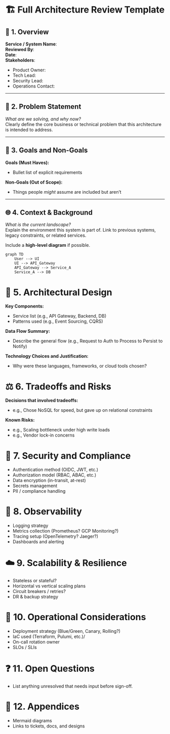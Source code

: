 # 🏗️ Full Architecture Review Template

## 📜 1. Overview

**Service / System Name**:  
**Reviewed By**:  
**Date**:  
**Stakeholders**:  
- Product Owner:  
- Tech Lead:  
- Security Lead:  
- Operations Contact:  

---

## 🎯 2. Problem Statement

_What are we solving, and why now?_  
Clearly define the core business or technical problem that this architecture is intended to address.

---

## 🎯 3. Goals and Non-Goals

**Goals (Must Haves):**
- Bullet list of explicit requirements

**Non-Goals (Out of Scope):**
- Things people *might* assume are included but aren’t

---

## 🌐 4. Context & Background

_What is the current landscape?_  
Explain the environment this system is part of. Link to previous systems, legacy constraints, or related services.

Include a **high-level diagram** if possible.

```mermaid
graph TD
    User --> UI
    UI --> API_Gateway
    API_Gateway --> Service_A
    Service_A --> DB
```

# 🧠 5. Architectural Design
**Key Components:**
- Service list (e.g., API Gateway, Backend, DB)
- Patterns used (e.g., Event Sourcing, CQRS)

**Data Flow Summary:**
- Describe the general flow (e.g., Request to Auth to Process to Persist to Notify)

**Technology Choices and Justification:**
- Why were these languages, frameworks, or cloud tools chosen?

# ⚖️ 6. Tradeoffs and Risks
**Decisions that involved tradeoffs:** 
- e.g., Chose NoSQL for speed, but gave up on relational constraints

**Known Risks:**
- e.g., Scaling bottleneck under high write loads
- e.g., Vendor lock-in concerns

# 🔐 7. Security and Compliance
- Authentication method (OIDC, JWT, etc.)
- Authorization model (RBAC, ABAC, etc.)
- Data encryption (in-transit, at-rest)
- Secrets management
- PII / compliance handling

# 🔎 8. Observability
- Logging strategy
- Metrics collection (Prometheus? GCP Monitoring?)
- Tracing setup (OpenTelemetry? Jaeger?)
- Dashboards and alerting

# ☁️ 9. Scalability & Resilience
- Stateless or stateful?
- Horizontal vs vertical scaling plans
- Circuit breakers / retries?
- DR & backup strategy

# 🔧 10. Operational Considerations
- Deployment strategy (Blue/Green, Canary, Rolling?)
- IaC used (Terraform, Pulumi, etc.)/
- On-call rotation owner
- SLOs / SLIs

# ❓ 11. Open Questions
- List anything unresolved that needs input before sign-off.

# 📌 12. Appendices
- Mermaid diagrams
- Links to tickets, docs, and designs